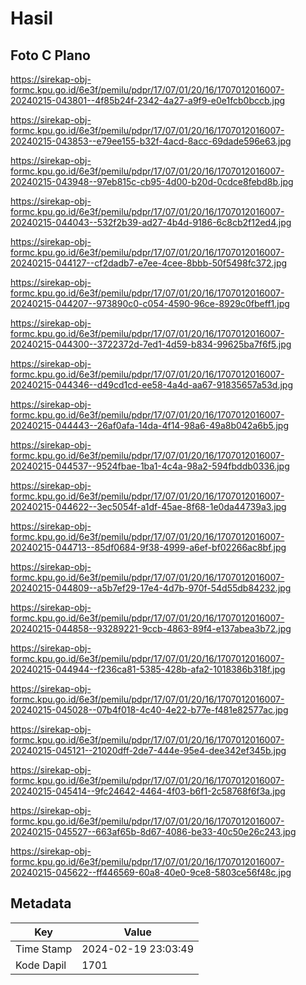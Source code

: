 # Hasil

## Foto C Plano

https://sirekap-obj-formc.kpu.go.id/6e3f/pemilu/pdpr/17/07/01/20/16/1707012016007-20240215-043801--4f85b24f-2342-4a27-a9f9-e0e1fcb0bccb.jpg

https://sirekap-obj-formc.kpu.go.id/6e3f/pemilu/pdpr/17/07/01/20/16/1707012016007-20240215-043853--e79ee155-b32f-4acd-8acc-69dade596e63.jpg

https://sirekap-obj-formc.kpu.go.id/6e3f/pemilu/pdpr/17/07/01/20/16/1707012016007-20240215-043948--97eb815c-cb95-4d00-b20d-0cdce8febd8b.jpg

https://sirekap-obj-formc.kpu.go.id/6e3f/pemilu/pdpr/17/07/01/20/16/1707012016007-20240215-044043--532f2b39-ad27-4b4d-9186-6c8cb2f12ed4.jpg

https://sirekap-obj-formc.kpu.go.id/6e3f/pemilu/pdpr/17/07/01/20/16/1707012016007-20240215-044127--cf2dadb7-e7ee-4cee-8bbb-50f5498fc372.jpg

https://sirekap-obj-formc.kpu.go.id/6e3f/pemilu/pdpr/17/07/01/20/16/1707012016007-20240215-044207--973890c0-c054-4590-96ce-8929c0fbeff1.jpg

https://sirekap-obj-formc.kpu.go.id/6e3f/pemilu/pdpr/17/07/01/20/16/1707012016007-20240215-044300--3722372d-7ed1-4d59-b834-99625ba7f6f5.jpg

https://sirekap-obj-formc.kpu.go.id/6e3f/pemilu/pdpr/17/07/01/20/16/1707012016007-20240215-044346--d49cd1cd-ee58-4a4d-aa67-91835657a53d.jpg

https://sirekap-obj-formc.kpu.go.id/6e3f/pemilu/pdpr/17/07/01/20/16/1707012016007-20240215-044443--26af0afa-14da-4f14-98a6-49a8b042a6b5.jpg

https://sirekap-obj-formc.kpu.go.id/6e3f/pemilu/pdpr/17/07/01/20/16/1707012016007-20240215-044537--9524fbae-1ba1-4c4a-98a2-594fbddb0336.jpg

https://sirekap-obj-formc.kpu.go.id/6e3f/pemilu/pdpr/17/07/01/20/16/1707012016007-20240215-044622--3ec5054f-a1df-45ae-8f68-1e0da44739a3.jpg

https://sirekap-obj-formc.kpu.go.id/6e3f/pemilu/pdpr/17/07/01/20/16/1707012016007-20240215-044713--85df0684-9f38-4999-a6ef-bf02266ac8bf.jpg

https://sirekap-obj-formc.kpu.go.id/6e3f/pemilu/pdpr/17/07/01/20/16/1707012016007-20240215-044809--a5b7ef29-17e4-4d7b-970f-54d55db84232.jpg

https://sirekap-obj-formc.kpu.go.id/6e3f/pemilu/pdpr/17/07/01/20/16/1707012016007-20240215-044858--93289221-9ccb-4863-89f4-e137abea3b72.jpg

https://sirekap-obj-formc.kpu.go.id/6e3f/pemilu/pdpr/17/07/01/20/16/1707012016007-20240215-044944--f236ca81-5385-428b-afa2-1018386b318f.jpg

https://sirekap-obj-formc.kpu.go.id/6e3f/pemilu/pdpr/17/07/01/20/16/1707012016007-20240215-045028--07b4f018-4c40-4e22-b77e-f481e82577ac.jpg

https://sirekap-obj-formc.kpu.go.id/6e3f/pemilu/pdpr/17/07/01/20/16/1707012016007-20240215-045121--21020dff-2de7-444e-95e4-dee342ef345b.jpg

https://sirekap-obj-formc.kpu.go.id/6e3f/pemilu/pdpr/17/07/01/20/16/1707012016007-20240215-045414--9fc24642-4464-4f03-b6f1-2c58768f6f3a.jpg

https://sirekap-obj-formc.kpu.go.id/6e3f/pemilu/pdpr/17/07/01/20/16/1707012016007-20240215-045527--663af65b-8d67-4086-be33-40c50e26c243.jpg

https://sirekap-obj-formc.kpu.go.id/6e3f/pemilu/pdpr/17/07/01/20/16/1707012016007-20240215-045622--ff446569-60a8-40e0-9ce8-5803ce56f48c.jpg


## Metadata

| Key        | Value               |
| ---------- | ------------------- |
| Time Stamp | 2024-02-19 23:03:49 |
| Kode Dapil | 1701                |



